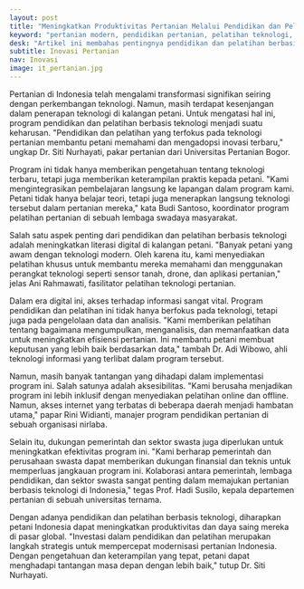 ```yaml
---
layout: post
title: "Meningkatkan Produktivitas Pertanian Melalui Pendidikan dan Pelatihan Berbasis Teknologi"
keyword: "pertanian modern, pendidikan pertanian, pelatihan teknologi, petani Indonesia, inovasi pertanian"
desk: "Artikel ini membahas pentingnya pendidikan dan pelatihan berbasis teknologi dalam meningkatkan produktivitas pertanian di Indonesia. Dengan wawancara narasumber ahli, artikel ini mengungkapkan tantangan dan harapan untuk modernisasi pertanian melalui pendidikan"
subtitle: Inovasi Pertanian
nav: Inovasi
image: it_pertanian.jpg
---
```


Pertanian di Indonesia telah mengalami transformasi signifikan seiring dengan perkembangan teknologi. Namun, masih terdapat kesenjangan dalam penerapan teknologi di kalangan petani. Untuk mengatasi hal ini, program pendidikan dan pelatihan berbasis teknologi menjadi suatu keharusan. "Pendidikan dan pelatihan yang terfokus pada teknologi pertanian membantu petani memahami dan mengadopsi inovasi terbaru," ungkap Dr. Siti Nurhayati, pakar pertanian dari Universitas Pertanian Bogor.

Program ini tidak hanya memberikan pengetahuan tentang teknologi terbaru, tetapi juga memberikan keterampilan praktis kepada petani. "Kami mengintegrasikan pembelajaran langsung ke lapangan dalam program kami. Petani tidak hanya belajar teori, tetapi juga menerapkan langsung teknologi tersebut dalam pertanian mereka," kata Budi Santoso, koordinator program pelatihan pertanian di sebuah lembaga swadaya masyarakat.

Salah satu aspek penting dari pendidikan dan pelatihan berbasis teknologi adalah meningkatkan literasi digital di kalangan petani. "Banyak petani yang awam dengan teknologi modern. Oleh karena itu, kami menyediakan pelatihan khusus untuk membantu mereka memahami dan menggunakan perangkat teknologi seperti sensor tanah, drone, dan aplikasi pertanian," jelas Ani Rahmawati, fasilitator pelatihan teknologi pertanian.

Dalam era digital ini, akses terhadap informasi sangat vital. Program pendidikan dan pelatihan ini tidak hanya berfokus pada teknologi, tetapi juga pada pengelolaan data dan analisis. "Kami memberikan pelatihan tentang bagaimana mengumpulkan, menganalisis, dan memanfaatkan data untuk meningkatkan efisiensi pertanian. Ini membantu petani membuat keputusan yang lebih baik berdasarkan data," tambah Dr. Adi Wibowo, ahli teknologi informasi yang terlibat dalam program tersebut.

Namun, masih banyak tantangan yang dihadapi dalam implementasi program ini. Salah satunya adalah aksesibilitas. "Kami berusaha menjadikan program ini lebih inklusif dengan menyediakan pelatihan online dan offline. Namun, akses internet yang terbatas di beberapa daerah menjadi hambatan utama," papar Rini Widianti, manajer program pendidikan pertanian di sebuah organisasi nirlaba.

Selain itu, dukungan pemerintah dan sektor swasta juga diperlukan untuk meningkatkan efektivitas program ini. "Kami berharap pemerintah dan perusahaan swasta dapat memberikan dukungan finansial dan teknis untuk memperluas jangkauan program ini. Kolaborasi antara pemerintah, lembaga pendidikan, dan sektor swasta sangat penting dalam memajukan pertanian berbasis teknologi di Indonesia," tegas Prof. Hadi Susilo, kepala departemen pertanian di sebuah universitas ternama.

Dengan adanya pendidikan dan pelatihan berbasis teknologi, diharapkan petani Indonesia dapat meningkatkan produktivitas dan daya saing mereka di pasar global. "Investasi dalam pendidikan dan pelatihan merupakan langkah strategis untuk mempercepat modernisasi pertanian Indonesia. Dengan pengetahuan dan keterampilan yang tepat, petani dapat menghadapi tantangan masa depan dengan lebih baik," tutup Dr. Siti Nurhayati.
